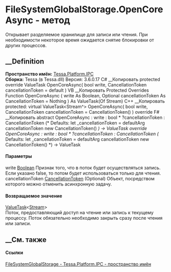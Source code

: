 # FileSystemGlobalStorage.OpenCoreAsync - метод
Открывает разделяемое хранилище для записи или чтения. При необходимости
некоторое время ожидается снятие блокировки от других процессов.
## __Definition
 **Пространство имён:** [Tessa.Platform.IPC](N_Tessa_Platform_IPC.htm)  
 **Сборка:** Tessa (в Tessa.dll) Версия: 3.6.0.17
C# __Копировать
     protected override ValueTask<Stream> OpenCoreAsync(
    	bool write,
    	CancellationToken cancellationToken = default
    )
VB __Копировать
     Protected Overrides Function OpenCoreAsync ( 
    	write As Boolean,
    	Optional cancellationToken As CancellationToken = Nothing
    ) As ValueTask(Of Stream)
C++ __Копировать
     protected:
    virtual ValueTask<Stream^> OpenCoreAsync(
    	bool write, 
    	CancellationToken cancellationToken = CancellationToken()
    ) override
F# __Копировать
     abstract OpenCoreAsync : 
            write : bool * 
            ?cancellationToken : CancellationToken 
    (* Defaults:
            let _cancellationToken = defaultArg cancellationToken new CancellationToken()
    *)
    -> ValueTask<Stream> 
    override OpenCoreAsync : 
            write : bool * 
            ?cancellationToken : CancellationToken 
    (* Defaults:
            let _cancellationToken = defaultArg cancellationToken new CancellationToken()
    *)
    -> ValueTask<Stream> 
#### Параметры
write [Boolean](https://learn.microsoft.com/dotnet/api/system.boolean)
     Признак того, что в поток будет осуществляться запись. Если указано false, то потом будет использоваться только для чтения. 
cancellationToken
[CancellationToken](https://learn.microsoft.com/dotnet/api/system.threading.cancellationtoken)
(Optional)
    Объект, посредством которого можно отменить асинхронную задачу.
#### Возвращаемое значение
[ValueTask](https://learn.microsoft.com/dotnet/api/system.threading.tasks.valuetask-1)<[Stream](https://learn.microsoft.com/dotnet/api/system.io.stream)>  
Поток, предоставляющий доступ на чтение или запись к текущему процессу. Поток
обязательно необходимо закрыть сразу после чтения или записи.
## __См. также
#### Ссылки
[FileSystemGlobalStorage - ](T_Tessa_Platform_IPC_FileSystemGlobalStorage.htm)
[Tessa.Platform.IPC - пространство имён](N_Tessa_Platform_IPC.htm)
